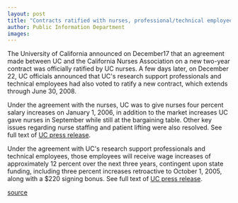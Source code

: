 ```yaml
---
layout: post
title: "Contracts ratified with nurses, professional/technical employees"
author: Public Information Department
images:
---
```


The University of California announced on December17 that an agreement made between UC and the California Nurses Association on a new two-year contract was officially ratified by UC nurses. A few days later, on December 22, UC officials announced that UC's research support professionals and technical employees had also voted to ratify a new contract, which extends through June 30, 2008.

Under the agreement with the nurses, UC was to give nurses four percent salary increases on January 1, 2006, in addition to the market increases UC gave nurses in September while still at the bargaining table. Other key issues regarding nurse staffing and patient lifting were also resolved. See full text of [UC press release][1].

Under the agreement with UC's research support professionals and technical employees, those employees will receive wage increases of approximately 12 percent over the next three years, contingent upon state funding, including three percent increases retroactive to October 1, 2005, along with a $220 signing bonus. See full text of [UC press release][2].

[1]: http://atyourservice.ucop.edu/employees/policies/labor_relations/news_events/ratify_contract.pdf
[2]: http://www.universityofcalifornia.edu/news/2005/dec22.html

[source](http://www1.ucsc.edu/currents/05-06/01-09/brief-unions.asp "Permalink to brief-unions")
